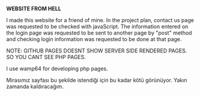 **WEBSITE FROM HELL**

I made this website for a friend of mine. In the project plan, contact us page was requested to be checked with javaScript.  The information entered on the login page was requested to be sent to another page by  "post" method and checking login information was requested to be done at that page.

NOTE: GITHUB PAGES DOESNT SHOW SERVER SIDE RENDERED PAGES. SO YOU CANT SEE PHP PAGES.

I use wamp64 for developing php pages.

Mirasımız sayfası bu şekilde istendiği için bu kadar kötü görünüyor. Yakın zamanda kaldıracağım.